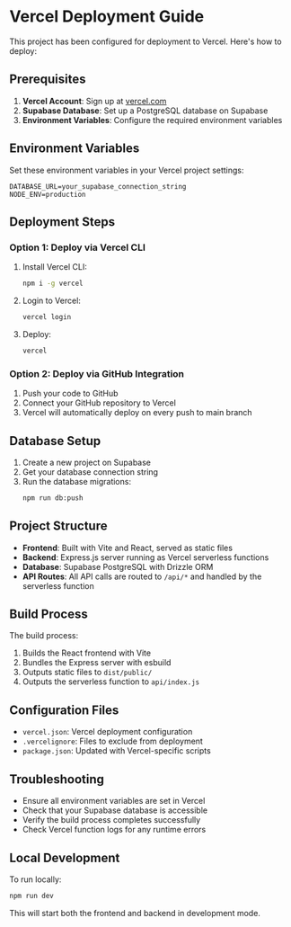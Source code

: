# Vercel Deployment Guide

This project has been configured for deployment to Vercel. Here's how to deploy:

## Prerequisites

1. **Vercel Account**: Sign up at [vercel.com](https://vercel.com)
2. **Supabase Database**: Set up a PostgreSQL database on Supabase
3. **Environment Variables**: Configure the required environment variables

## Environment Variables

Set these environment variables in your Vercel project settings:

```
DATABASE_URL=your_supabase_connection_string
NODE_ENV=production
```

## Deployment Steps

### Option 1: Deploy via Vercel CLI

1. Install Vercel CLI:
   ```bash
   npm i -g vercel
   ```

2. Login to Vercel:
   ```bash
   vercel login
   ```

3. Deploy:
   ```bash
   vercel
   ```

### Option 2: Deploy via GitHub Integration

1. Push your code to GitHub
2. Connect your GitHub repository to Vercel
3. Vercel will automatically deploy on every push to main branch

## Database Setup

1. Create a new project on Supabase
2. Get your database connection string
3. Run the database migrations:
   ```bash
   npm run db:push
   ```

## Project Structure

- **Frontend**: Built with Vite and React, served as static files
- **Backend**: Express.js server running as Vercel serverless functions
- **Database**: Supabase PostgreSQL with Drizzle ORM
- **API Routes**: All API calls are routed to `/api/*` and handled by the serverless function

## Build Process

The build process:
1. Builds the React frontend with Vite
2. Bundles the Express server with esbuild
3. Outputs static files to `dist/public/`
4. Outputs the serverless function to `api/index.js`

## Configuration Files

- `vercel.json`: Vercel deployment configuration
- `.vercelignore`: Files to exclude from deployment
- `package.json`: Updated with Vercel-specific scripts

## Troubleshooting

- Ensure all environment variables are set in Vercel
- Check that your Supabase database is accessible
- Verify the build process completes successfully
- Check Vercel function logs for any runtime errors

## Local Development

To run locally:
```bash
npm run dev
```

This will start both the frontend and backend in development mode.
